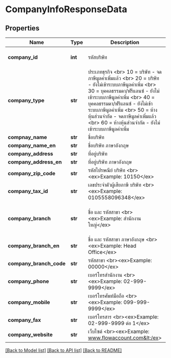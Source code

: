 # CompanyInfoResponseData

## Properties
Name | Type | Description | Notes
------------ | ------------- | ------------- | -------------
**company_id** | **int** | รหัสบริษัท | [optional] [default to 0]
**company_type** | **str** | ประเภทธุรกิจ &lt;br&gt; 10 &#x3D; บริษัท - จดภาษีมูลค่าเพิ่มแล้ว &lt;br&gt; 20 &#x3D; บริษัท - ยังไม่เข้าระบบภาษีมูลค่าเพิ่ม &lt;br&gt; 30 &#x3D; บุคคลธรรมดา/ฟรีแลนซ์ - ยังไม่เข้าระบบภาษีมูลค่าเพิ่ม &lt;br&gt; 40 &#x3D; บุคคลธรรมดา/ฟรีแลนซ์ - ยังไม่เข้าระบบภาษีมูลค่าเพิ่ม &lt;br&gt; 50 &#x3D; ห้างหุ้นส่วนจำกัด - จดภาษีมูลค่าเพิ่มแล้ว &lt;br&gt; 60 &#x3D; ห้างหุ้นส่วนจำกัด - ยังไม่เข้าระบบภาษีมูลค่าเพิ่ม | [optional] [default to '10']
**compnay_name** | **str** | ชื่อบริษัท | [optional] 
**company_name_en** | **str** | ชื่อบริษัท ภาษาอังกฤษ | [optional] 
**company_address** | **str** | ที่อยู่บริษัท | [optional] 
**company_address_en** | **str** | ที่อยู่บริษัท ภาษาอังกฤษ | [optional] 
**company_zip_code** | **str** | รหัสไปรษณีย์ บริษัท &lt;br&gt;&lt;ex&gt;Example: 10150&lt;/ex&gt; | [optional] 
**company_tax_id** | **str** | เลขประจำตัวผู้เสียภาษี บริษัท &lt;br&gt;&lt;ex&gt;Example: 0105558096348&lt;/ex&gt; | [optional] 
**company_branch** | **str** | ชื่อ และ รหัสสาขา &lt;br&gt;&lt;ex&gt;Example: สำนักงานใหญ่&lt;/ex&gt; | [optional] [default to 'สำนักงานใหญ่']
**company_branch_en** | **str** | ชื่อ และ รหัสสาขา ภาษาอังกฤษ &lt;br&gt;&lt;ex&gt;Example: Head Office&lt;/ex&gt; | [optional] 
**company_branch_code** | **str** | รหัสสาขา &lt;br&gt;&lt;ex&gt;Example: 00000&lt;/ex&gt; | [optional] 
**company_phone** | **str** | เบอร์โทรสำนักงาน &lt;br&gt;&lt;ex&gt;Example: 02-999-9999&lt;/ex&gt; | [optional] 
**company_mobile** | **str** | เบอร์โทรศัพท์มือถือ &lt;br&gt;&lt;ex&gt;Example: 099-999-9999&lt;/ex&gt; | [optional] 
**company_fax** | **str** | เบอร์โทรสาร &lt;br&gt;&lt;ex&gt;Example: 02-999-9999 ต่อ 1&lt;/ex&gt; | [optional] 
**company_website** | **str** | เว็บไซต์ &lt;br&gt;&lt;ex&gt;Example: www.flowaccount.com&lt;/ex&gt; | [optional] 

[[Back to Model list]](../README.md#documentation-for-models) [[Back to API list]](../README.md#documentation-for-api-endpoints) [[Back to README]](../README.md)


